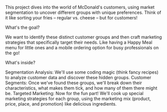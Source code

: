 This project dives into the world of McDonald's customers, using market segmentation to uncover different groups with unique preferences.  Think of it like sorting your fries – regular vs. cheese – but for customers!

What's the goal?

We want to identify these distinct customer groups and then craft marketing strategies that specifically target their needs. Like having a Happy Meal menu for little ones and a mobile ordering option for busy professionals on the go! ‍

What's inside?

Segmentation Analysis: We'll use some coding magic (think fancy recipes) to analyze customer data and discover these hidden groups.
Customer Segments: Once we've found these groups, we'll break down their characteristics, what makes them tick, and how many of them there might be.
Targeted Marketing: Now for the fun part! We'll cook up special marketing strategies for each group, using the marketing mix (product, price, place, and promotion) like delicious ingredients.
